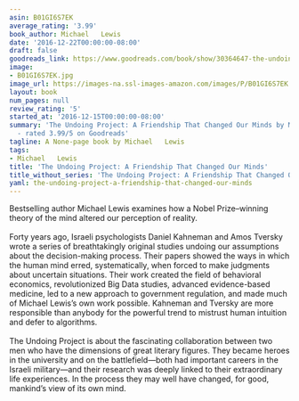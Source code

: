 ```yaml
---
asin: B01GI6S7EK
average_rating: '3.99'
book_author: Michael   Lewis
date: '2016-12-22T00:00:00-08:00'
draft: false
goodreads_link: https://www.goodreads.com/book/show/30364647-the-undoing-project
image:
- B01GI6S7EK.jpg
image_url: https://images-na.ssl-images-amazon.com/images/P/B01GI6S7EK.01._SCLZZZZZZZ.jpg
layout: book
num_pages: null
review_rating: '5'
started_at: '2016-12-15T00:00:00-08:00'
summary: 'The Undoing Project: A Friendship That Changed Our Minds by Michael   Lewis
  - rated 3.99/5 on Goodreads'
tagline: A None-page book by Michael   Lewis
tags:
- Michael   Lewis
title: 'The Undoing Project: A Friendship That Changed Our Minds'
title_without_series: 'The Undoing Project: A Friendship That Changed Our Minds'
yaml: the-undoing-project-a-friendship-that-changed-our-minds
---
```


Bestselling author Michael Lewis examines how a Nobel Prize–winning theory of the mind altered our perception of reality.<br /><br />Forty years ago, Israeli psychologists Daniel Kahneman and Amos Tversky wrote a series of breathtakingly original studies undoing our assumptions about the decision-making process. Their papers showed the ways in which the human mind erred, systematically, when forced to make judgments about uncertain situations. Their work created the field of behavioral economics, revolutionized Big Data studies, advanced evidence-based medicine, led to a new approach to government regulation, and made much of Michael Lewis’s own work possible. Kahneman and Tversky are more responsible than anybody for the powerful trend to mistrust human intuition and defer to algorithms.<br /><br />The Undoing Project is about the fascinating collaboration between two men who have the dimensions of great literary figures. They became heroes in the university and on the battlefield―both had important careers in the Israeli military―and their research was deeply linked to their extraordinary life experiences. In the process they may well have changed, for good, mankind’s view of its own mind.